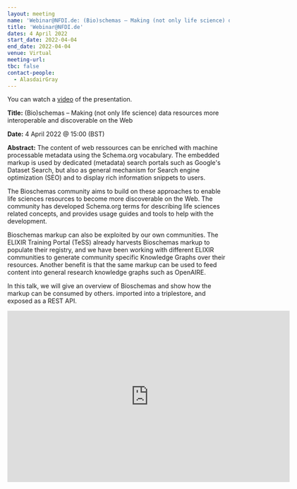 ```yaml
---
layout: meeting
name: 'Webinar@NFDI.de: (Bio)schemas – Making (not only life science) data resources more interoperable and discoverable on the Web'
title: 'Webinar@NFDI.de'
dates: 4 April 2022
start_date: 2022-04-04
end_date: 2022-04-04
venue: Virtual
meeting-url:
tbc: false
contact-people:
  - AlasdairGray
---
```


You can watch a [video](https://www.youtube.com/watch?v=PnwlKWBTqNg) of the presentation.

**Title:** (Bio)schemas – Making (not only life science) data resources more interoperable and discoverable on the Web

**Date:** 4 April 2022 @ 15:00 (BST)

**Abstract:** The content of web ressources can be enriched with machine processable metadata using the Schema.org vocabulary. The embedded markup is used by dedicated (metadata) search portals such as Google's Dataset Search, but also as general mechanism for Search engine optimization (SEO) and to display rich information snippets to users.

The Bioschemas community aims to build on these approaches to enable life sciences resources to become more discoverable on the Web. The community has developed Schema.org terms for describing life sciences related concepts, and provides usage guides and tools to help with the development.

Bioschemas markup can also be exploited by our own communities. The ELIXIR Training Portal (TeSS) already harvests Bioschemas markup to populate their registry, and we have been working with different ELIXIR communities to generate community specific Knowledge Graphs over their resources. Another benefit is that the same markup can be used to feed content into general research knowledge graphs such as OpenAIRE.

In this talk, we will give an overview of Bioschemas and show how the markup can be consumed by others. imported into a triplestore, and exposed as a REST API.

<iframe src="https://docs.google.com/presentation/d/e/2PACX-1vSd49GbIRoasJkqEHoOhnASK-ahkJXoNpPPdjAhNAy7nkMRiE2PgM_k-qZxM0Ynxxh3qdMGwnKukEQ5/embed?start=false&loop=false&delayms=3000" frameborder="0" width="640" height="389" allowfullscreen="true" mozallowfullscreen="true" webkitallowfullscreen="true"></iframe>
